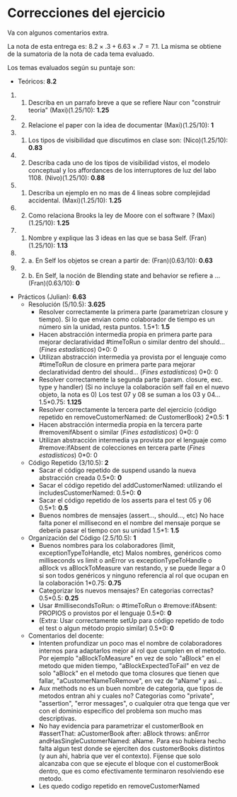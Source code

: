 # Correcciones del ejercicio

Va con algunos comentarios extra.

La nota de esta entrega es: $8.2 \times .3 + 6.63 \times .7=7.1$. La misma se
obtiene de la sumatoria de la nota de cada tema evaluado.

Los temas evaluados según su puntaje son:

- Teóricos: **8.2**
1. 1. Describa en un parrafo breve a que se refiere Naur con "construir teoria"
   (Maxi)(1.25/10): **1.25**
1. 2. Relacione el paper con la idea de documentar (Maxi)(1.25/10): **1**
2. 1. Los tipos de visibilidad que discutimos en clase son: (Nico)(1.25/10):
   **0.83**
2. 2. Describa cada uno de los tipos de visibilidad vistos, el modelo conceptual
   y los affordances de los interruptores de luz del labo 1108. (Nivo)(1.25/10):
   **0.88**
3. 1. Describa un ejemplo en no mas de 4 lineas sobre complejidad accidental.
   (Maxi)(1.25/10): **1.25**
3. 2. Como relaciona Brooks la ley de Moore con el software ? (Maxi)(1.25/10):
   **1.25**
4. 1. Nombre y explique las 3 ideas en las que se basa Self. (Fran)(1.25/10):
   **1.13**
4. 2. a. En Self los objetos se crean a partir de: (Fran)(0.63/10): **0.63**
4. 2. b. En Self, la noción de Blending state and behavior se refiere a ...
(Fran)(0.63/10): **0**

- Prácticos (Julian): **6.63**
    - Resolución (5/10.5): **3.625**
        - Resolver correctamente la primera parte (parametrizan closure y
          tiempo). Si lo que envian como colaborador de tiempo es un número sin
          la unidad, resta puntos. 1.5*1: **1.5**
        - Hacen abstracción intermedia propia en primera parte para mejorar
          declaratividad #timeToRun o similar dentro del should... (_Fines
          estadísticos_) 0*0: 0
        - Utilizan abstracción intermedia ya provista por el lenguaje como
        #timeToRun de closure en primera parte para mejorar declaratividad dentro
        del should... (_Fines estadísticos_) 0*0: 0
        - Resolver correctamente la segunda parte (param. closure, exc. type y
          handler) (Si no incluye la colaboración self fail en el nuevo objeto,
          la nota es 0) Los test 07 y 08 se suman a los 03 y 04... 1.5*0.75: **1.125**
        - Resolver correctamente la tercera parte del ejercicio (código repetido
          en removeCustomerNamed: de CustomerBook) 2*0.5: **1**
        - Hacen abstracción intermedia propia en la tercera parte
          #remove:on:ifAbsent o similar (_Fines estadísticos_) 0*0: 0
        - Utilizan abstracción intermedia ya provista por el lenguaje como
          #remove:ifAbsent de colecciones en tercera parte (_Fines estadísticos_) 0*0: 0
    - Código Repetido (3/10.5): **2**
        - Sacar el código repetido de suspend usando la nueva abstracción creada
        0.5*0: **0**
        - Sacar el código repetido del addCustomerNamed: utilizando el
          includesCustomerNamed: 0.5*0: **0**
        - Sacar el código repetido de los asserts para el test 05 y 06 0.5*1: **0.5**
        - Buenos nombres de mensajes (assert..., should..., etc) No hace falta
          poner el millisecond en el nombre del mensaje porque se debería pasar
          el tiempo con su unidad 1.5*1: **1.5**
    - Organización del Código (2.5/10.5): **1**
        - Buenos nombres para los colaboradores (limit, exceptionTypeToHandle,
          etc) Malos nombres, genéricos como milliseconds vs limit o anError vs
          exceptionTypeToHandle o aBlock vs aBlockToMeasure van restando, y se puede
          llegar a 0 si son todos genéricos y ninguno referencia al rol que ocupan en la
          colaboración 1*0.75: **0.75**
        - Categorizar los nuevos mensajes? En categorias correctas? 0.5*0.5: **0.25**
        - Usar #millisecondsToRun: o #timeToRun o #remove:ifAbsent: PROPIOS o
          provistos por el lenguaje 0.5*0: **0**
        - (Extra: Usar correctamente setUp para código repetido de todo el test o
          algun método propio similar) 0.5*0: **0**
    - Comentarios del docente:
        - Intenten profundizar un poco mas el nombre de colaboradores internos
          para adaptarlos mejor al rol que cumplen en el metodo. Por ejemplo
          "aBlockToMeasure" en vez de solo "aBlock" en el metodo que miden tiempo,
          "aBlockExpectedToFail" en vez de solo "aBlock" en el metodo que toma closures
          que tienen que fallar, "aCustomerNameToRemove", en vez de "aName" y asi...
        - Aux methods no es un buen nombre de categoria, que tipos de metodos
          entran ahi y cuales no? Categorias como "private", "assertion", "error
          messages", o cualquier otra que tenga que ver con el dominio especifico del
          problema son mucho mas descriptivas.
        - No hay evidencia para parametrizar el customerBook en #assertThat:
          aCustomerBook after: aBlock throws: anError andHasSingleCustomerNamed:
          aName. Para eso hubiera hecho falta algun test donde se ejerciten dos
          customerBooks distintos (y aun ahi, habria que ver el contexto). Fijense que
          solo alcanzaba con que se ejecute el bloque con el customerBook dentro, que es
          como efectivamente terminaron resolviendo ese metodo.
        - Les quedo codigo repetido en removeCustomerNamed
